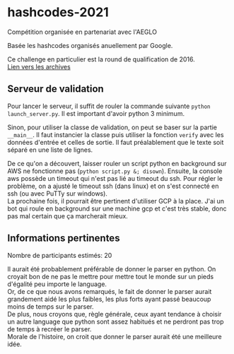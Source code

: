 # hashcodes-2021

Compétition organisée en partenariat avec l'AEGLO

Basée les hashcodes organisés anuellement par Google.

Ce challenge en particulier est la round de qualification de 2016.\
[Lien vers les archives](https://codingcompetitions.withgoogle.com/hashcode/archive)

## Serveur de validation

Pour lancer le serveur, il suffit de rouler la commande suivante `python launch_server.py`. Il est important d'avoir python 3 minimum.

Sinon, pour utiliser la classe de validation, on peut se baser sur la partie `__main__`. Il faut instancier la classe puis utiliser la fonction `verify` avec les données d'entrée et celles de sortie. Il faut préalablement que le texte soit séparé en une liste de lignes.

De ce qu'on a découvert, laisser rouler un script python en background sur AWS ne fonctionne pas (`python script.py &; disown`). Ensuite, la console aws possède un timeout qui n'est pas lié au timeout du ssh. Pour régler le problème, on a ajusté le timeout ssh (dans linux) et on s'est connecté en ssh (ou avec PuTTy sur windows).\
La prochaine fois, il pourrait être pertinent d'utiliser GCP à la place. J'ai un bot qui roule en background sur une machine gcp et c'est très stable, donc pas mal certain que ça marcherait mieux.

## Informations pertinentes

Nombre de participants estimés: 20

Il aurait été probablement préférable de donner le parser en python. On croyait bon de ne pas le mettre pour mettre tout le monde sur un pieds d'égalité peu importe le language.\
Or, de ce que nous avons remarqués, le fait de donner le parser aurait grandement aidé les plus faibles, les plus forts ayant passé beaucoup moins de temps sur le parser.\
De plus, nous croyons que, règle générale, ceux ayant tendance à choisir un autre language que python sont assez habitués et ne perdront pas trop de temps à recréer le parser.\
Morale de l'histoire, on croit que donner le parser aurait été une meilleure idée.

